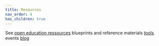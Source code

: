 ```yaml
---
title: Resources
nav_order: 4
has_children: true
---
```


See
	[open education ressources](/oer)
	blueprints and reference materials
	[tools](/tools)
	events
	[blog](#)